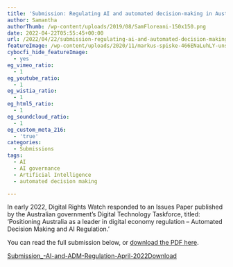 ```yaml
---
title: 'Submission: Regulating AI and automated decision-making in Australia'
author: Samantha
authorThumb: /wp-content/uploads/2019/08/SamFloreani-150x150.png
date: 2022-04-22T05:55:45+00:00
url: /2022/04/22/submission-regulating-ai-and-automated-decision-making-in-australia/
featureImage: /wp-content/uploads/2020/11/markus-spiske-466ENaLuhLY-unsplash.jpg
cybocfi_hide_featureImage:
  - yes
eg_vimeo_ratio:
  - 1
eg_youtube_ratio:
  - 1
eg_wistia_ratio:
  - 1
eg_html5_ratio:
  - 1
eg_soundcloud_ratio:
  - 1
eg_custom_meta_216:
  - 'true'
categories:
  - Submissions
tags:
  - AI
  - AI governance
  - Artificial Intelligence
  - automated decision making

---
```

In early 2022, Digital Rights Watch responded to an Issues Paper published by the Australian government&#8217;s Digital Technology Taskforce, titled: &#8216;Positioning Australia as a leader in digital economy regulation &#8211; Automated Decision Making and AI Regulation.&#8217;

You can read the full submission below, or <a href="/wp-content/uploads/2023/07/Submission_-AI-and-ADM-Regulation-April-2022.pdf" target="_blank" rel="noreferrer noopener">download the PDF here</a>.

<div data-wp-interactive="" class="wp-block-file">
  <a id="wp-block-file--media-1429054e-ac2f-47f2-bc56-2bf2325115b1" href="/wp-content/uploads/2023/07/Submission_-AI-and-ADM-Regulation-April-2022.pdf">Submission_-AI-and-ADM-Regulation-April-2022</a><a href="/wp-content/uploads/2023/07/Submission_-AI-and-ADM-Regulation-April-2022.pdf" class="wp-block-file__button wp-element-button" download aria-describedby="wp-block-file--media-1429054e-ac2f-47f2-bc56-2bf2325115b1">Download</a>
</div>

